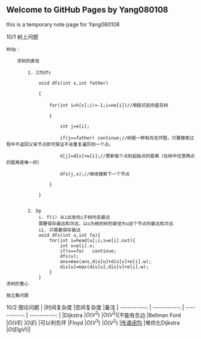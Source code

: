 ## Welcome to GitHub Pages by Yang080108

this is a temporary note page for Yang080108
	
  
  
  
10/1 树上问题

	树dp：
		
		求树的直径
		
			1. 2次dfs 

				void dfs(int x,int father)

				{

					for(int i=h[x];i!=-1;i=ne[i])//用链式前向星存树

					{

						int j=e[i];

						if(j==father) continue;//树是一种有向无环图，只要搜索过程中不返回父亲节点即可保证不会重复遍历同一个点。

						d[j]=d[x]+w[i];//更新每个点到起始点的距离（在树中任意两点的距离是唯一的）

						dfs(j,x);//继续搜索下一个节点

					}

				}


			2. Dp
				i. f(i) 从i出发向i子树内走最远
				需要保存最远和次远，以u为根的树的直径为u这个节点的最远和次远
				ii. 只需要保存最远
				void dfs(int u,int fa){
					for(int i=head[u];i;i=e[i].nxt){
						int v=e[i].v;
						if(v==fa)	continue;
						dfs(v);
						ans=max(ans,dis[u]+dis[v]+e[i].w);
						dis[u]=max(dis[u],dis[v]+e[i].w);
					}
				} 
	求树的重心
		
	独立集问题
		
10/2 图论问题
|	|时间复杂度	|空间复杂度	|备注
| -----------: | -----------: | -----------: | -----------: |
|Dijkstra	|$O(V^2)$	|$O(V^2)$|不能有负边
|Bellman Ford	|$O(VE)$	|$O(E)$	|可以判负环
|Floyd	|$O(V^3)$	|$O(V^2)$	|[传递闭包](https://iai.sh.cn/problem/503)
|堆优化Dijkstra	|$O(ElgV)$||
		
			

